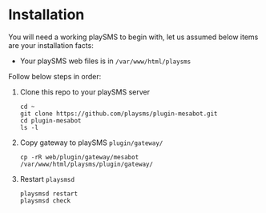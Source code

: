 # Installation

You will need a working playSMS to begin with, let us assumed below items are your installation facts:

- Your playSMS web files is in `/var/www/html/playsms`

Follow below steps in order:

1. Clone this repo to your playSMS server

   ```
   cd ~
   git clone https://github.com/playsms/plugin-mesabot.git
   cd plugin-mesabot
   ls -l
   ```

2. Copy gateway to playSMS `plugin/gateway/`

   ```
   cp -rR web/plugin/gateway/mesabot /var/www/html/playsms/plugin/gateway/
   ```

3. Restart `playsmsd`

   ```
   playsmsd restart
   playsmsd check
   ```
